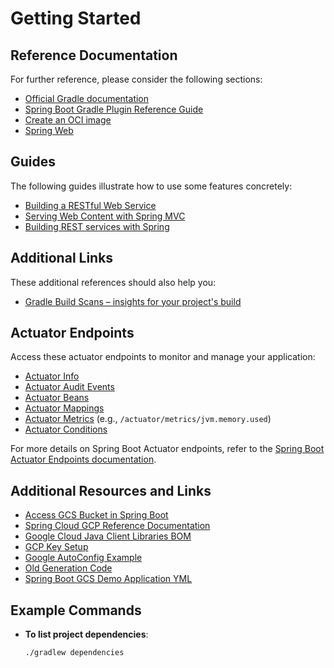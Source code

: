 # Getting Started

## Reference Documentation
For further reference, please consider the following sections:

- [Official Gradle documentation](https://docs.gradle.org)
- [Spring Boot Gradle Plugin Reference Guide](https://docs.spring.io/spring-boot/docs/3.2.6/gradle-plugin/reference/html/)
- [Create an OCI image](https://docs.spring.io/spring-boot/docs/3.2.6/gradle-plugin/reference/html/#build-image)
- [Spring Web](https://docs.spring.io/spring-boot/docs/3.2.6/reference/htmlsingle/index.html#web)

## Guides
The following guides illustrate how to use some features concretely:

- [Building a RESTful Web Service](https://spring.io/guides/gs/rest-service/)
- [Serving Web Content with Spring MVC](https://spring.io/guides/gs/serving-web-content/)
- [Building REST services with Spring](https://spring.io/guides/tutorials/rest/)

## Additional Links
These additional references should also help you:

- [Gradle Build Scans – insights for your project's build](https://scans.gradle.com#gradle)

## Actuator Endpoints
Access these actuator endpoints to monitor and manage your application:

- [Actuator Info](http://localhost:8081/actuator/info)
- [Actuator Audit Events](http://localhost:8081/actuator/auditevents)
- [Actuator Beans](http://localhost:8081/actuator/beans)
- [Actuator Mappings](http://localhost:8081/actuator/mappings)
- [Actuator Metrics](http://localhost:8081/actuator/metrics) (e.g., `/actuator/metrics/jvm.memory.used`)
- [Actuator Conditions](http://localhost:8081/actuator/conditions)

For more details on Spring Boot Actuator endpoints, refer to the [Spring Boot Actuator Endpoints documentation](https://docs.spring.io/spring-boot/reference/actuator/endpoints.html#page-title).

## Additional Resources and Links
- [Access GCS Bucket in Spring Boot](https://stackoverflow.com/questions/59858391/how-to-access-gcs-bucket-in-springboot)
- [Spring Cloud GCP Reference Documentation](https://cloud.spring.io/spring-cloud-static/spring-cloud-gcp/current/reference/html/#_spring_resources)
- [Google Cloud Java Client Libraries BOM](https://cloud.google.com/java/docs/bom)
- [GCP Key Setup](https://github.com/spring-attic/spring-cloud-gcp/issues/1630)
- [Google AutoConfig Example](https://github.com/GoogleCloudPlatform/spring-cloud-gcp/blob/main/spring-cloud-gcp-starters/spring-cloud-gcp-starter-storage/pom.xml)
- [Old Generation Code](https://chatgpt.com/share/b1a06091-8e86-4503-91c6-d55d7a7e35b8)
- [Spring Boot GCS Demo Application YML](https://github.com/raviyasas/springboot-gcs-demo/blob/225606faa720f2b036d16d96316db62d9f8d0b67/src/main/resources/application.yml)

## Example Commands

- **To list project dependencies**:
  ```sh
  ./gradlew dependencies
  ```
